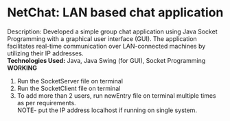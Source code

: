 # NetChat: LAN based chat application
Description: Developed a simple group chat application using Java Socket Programming with a graphical user interface (GUI). The application facilitates real-time communication over LAN-connected machines by utilizing their IP addresses.
<br>
<b>Technologies Used:</b> Java, Java Swing (for GUI), Socket Programming
<br>
<b>WORKING</b>
<br>
1. Run the SocketServer file on terminal<br>
2. Run the SocketClient file on terminal<br>
3. To add more than 2 users, run newEntry file on terminal multiple times as per requirements.<br>
NOTE- put the IP address localhost if running on single system.<br>
